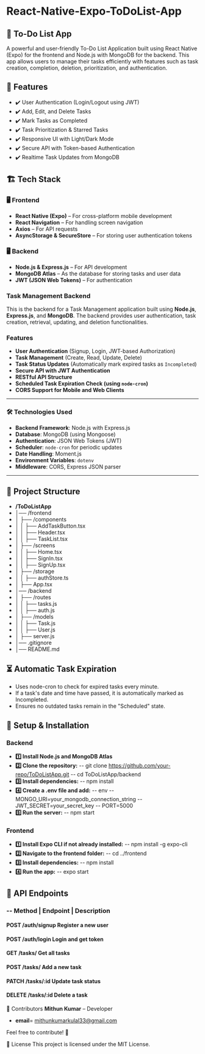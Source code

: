 ﻿# React-Native-Expo-ToDoList-App
## 📌 To-Do List App
A powerful and user-friendly To-Do List Application built using React Native (Expo) for the frontend and Node.js with MongoDB for the backend. This app allows users to manage their tasks efficiently with features such as task creation, completion, deletion, prioritization, and authentication.

## 🚀 Features
- ✔️ User Authentication (Login/Logout using JWT)
- ✔️ Add, Edit, and Delete Tasks
- ✔️ Mark Tasks as Completed
- ✔️ Task Prioritization & Starred Tasks
- ✔️ Responsive UI with Light/Dark Mode
- ✔️ Secure API with Token-based Authentication
- ✔️ Realtime Task Updates from MongoDB

## 🏗️ Tech Stack
### 🖥️ Frontend
- **React Native (Expo)** – For cross-platform mobile development
- **React Navigation** – For handling screen navigation
- **Axios** – For API requests
- **AsyncStorage & SecureStore** – For storing user authentication tokens

### 🖥️ Backend
- **Node.js & Express.js** – For API development
- **MongoDB Atlas** – As the database for storing tasks and user data
- **JWT (JSON Web Tokens)** – For authentication

### Task Management Backend
This is the backend for a Task Management application built using **Node.js**, **Express.js**, and **MongoDB**. The backend provides user authentication, task creation, retrieval, updating, and deletion functionalities.

### Features
- **User Authentication** (Signup, Login, JWT-based Authorization)
- **Task Management** (Create, Read, Update, Delete)
- **Task Status Updates** (Automatically mark expired tasks as `Incompleted`)
- **Secure API with JWT Authentication**
- **RESTful API Structure**
- **Scheduled Task Expiration Check (using `node-cron`)**
- **CORS Support for Mobile and Web Clients**

---

### 🛠️ Technologies Used
- **Backend Framework**: Node.js with Express.js
- **Database**: MongoDB (using Mongoose)
- **Authentication**: JSON Web Tokens (JWT)
- **Scheduler**: `node-cron` for periodic updates
- **Date Handling**: Moment.js
- **Environment Variables**: `dotenv`
- **Middleware**: CORS, Express JSON parser

---

## 📁 Project Structure
- **/ToDoListApp**
- │── /frontend
- │   ├── /components
- │   │   ├── AddTaskButton.tsx
- │   │   ├── Header.tsx
- │   │   ├── TaskList.tsx
- │   ├── /screens
- │   │   ├── Home.tsx
- │   │   ├── SignIn.tsx
- │   │   ├── SignUp.tsx
- │   ├── /storage
- │   │   ├── authStore.ts
- │   ├── App.tsx
- │── /backend
- │   ├── /routes
- │   │   ├── tasks.js
- │   │   ├── auth.js
- │   ├── /models
- │   │   ├── Task.js
- │   │   ├── User.js
- │   ├── server.js
- │── .gitignore
- │── README.md

## ⏳ Automatic Task Expiration
- Uses node-cron to check for expired tasks every minute.
- If a task's date and time have passed, it is automatically marked as Incompleted.
- Ensures no outdated tasks remain in the "Scheduled" state.
  
## 🔧 Setup & Installation
### Backend
- **1️⃣ Install Node.js and MongoDB Atlas**
- **2️⃣ Clone the repository:**
-- git clone https://github.com/your-repo/ToDoListApp.git
-- cd ToDoListApp/backend
- **3️⃣ Install dependencies:**
-- npm install
- **4️⃣ Create a .env file and add:**
-- env
-- MONGO_URI=your_mongodb_connection_string
-- JWT_SECRET=your_secret_key
-- PORT=5000
- **5️⃣ Run the server:**
-- npm start
### Frontend
- **1️⃣ Install Expo CLI if not already installed:**
-- npm install -g expo-cli
- **2️⃣ Navigate to the frontend folder:**
-- cd ../frontend
- **3️⃣ Install dependencies:**
-- npm install
- **4️⃣ Run the app:**
-- expo start
  
## 📌 API Endpoints
### --  Method  |	Endpoint |	Description
####  POST	/auth/signup	Register a new user
####  POST	/auth/login	Login and get token
####  GET	/tasks/	Get all tasks
####  POST	/tasks/	Add a new task
####  PATCH	/tasks/:id	Update task status
####  DELETE	/tasks/:id	Delete a task

🤝 Contributors
**Mithun Kumar** – Developer
- **email**= mithunkumarkulal33@gmail.com

Feel free to contribute! 🚀

📜 License
This project is licensed under the MIT License.
